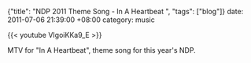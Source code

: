 {"title": "NDP 2011 Theme Song - In A Heartbeat  ", "tags": ["blog"]}
date: 2011-07-06 21:39:00 +08:00
category: music

{{< youtube VIgoiKKa9_E >}}

MTV for "In A Heartbeat", theme song for this year's NDP.
